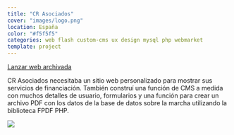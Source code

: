 ```yaml
---
title: "CR Asociados"
cover: "images/logo.png"
location: España
color: "#f5f5f5"
categories: web flash custom-cms ux design mysql php webmarket
template: project
---
```


<p class="align-center">
<a class="btn external" role="button" href="http://work.joanmira.com/webs/crasociados/" target="_blank">Lanzar web archivada</a>
</p>

CR Asociados necesitaba un sitio web personalizado para mostrar sus servicios de financiación. También construí una función de CMS a medida con muchos detalles de usuario, formularios y una función para crear un archivo PDF con los datos de la base de datos sobre la marcha utilizando la biblioteca FPDF PHP.

![](/work/crasociados/images/1.png)
